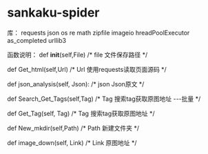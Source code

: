 # sankaku-spider


库：
requests
json
os
re
math
zipfile
imageio
hreadPoolExecutor
as_completed
urllib3

函数说明：
 def __init__(self,File)
 /*
 file 文件保存路径
 */

 def Get_html(self,Url)
 /*
 Url 使用requests读取页面源码
 */

 def json_analysis(self, Json):
 /*
 json Json原文
 */

 def Search_Get_Tags(self,Tag)
 /*
 Tag 搜索tag获取原图地址 ---批量
 */

 def Get_Tag(self, Tag)
 /*
 Tag 搜索tag获取原图地址
 */
	
 def New_mkdir(self,Path)
 /*
 Path 新建文件夹
 */
	
 def image_down(self, Link)
 /*
 Link 原图地址
 */
